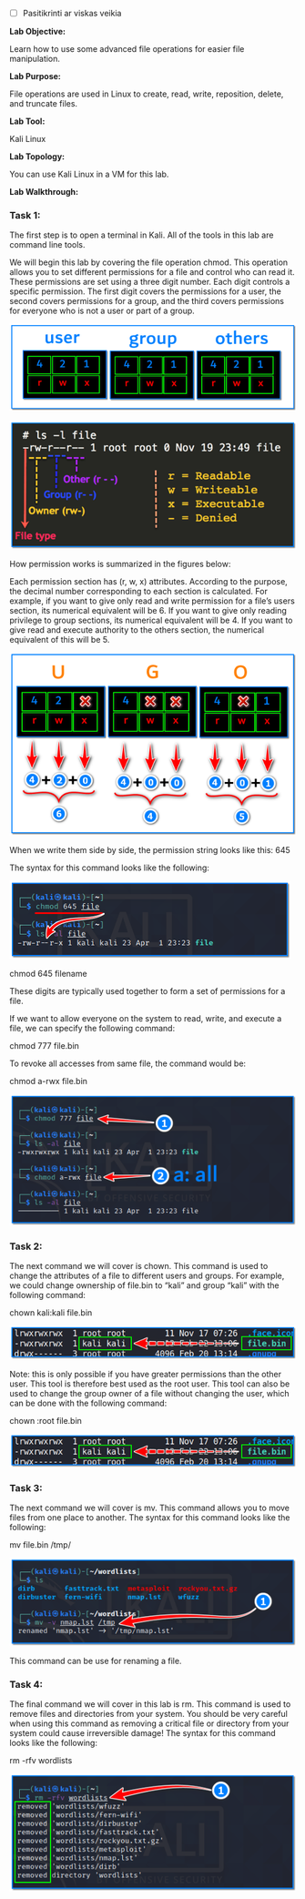 - [ ] Pasitikrinti ar viskas veikia

**Lab Objective:**

Learn how to use some advanced file operations for easier file manipulation.

**Lab Purpose:**

File operations are used in Linux to create, read, write, reposition, delete, and truncate files.

**Lab Tool:**

Kali Linux

**Lab Topology:**

You can use Kali Linux in a VM for this lab.

**Lab Walkthrough:**

### Task 1:

The first step is to open a terminal in Kali. All of the tools in this lab are command line tools.

We will begin this lab by covering the file operation chmod. This operation allows you to set different permissions for a file and control who can read it. These permissions are set using a three digit number. Each digit controls a specific permission. The first digit covers the permissions for a user, the second covers permissions for a group, and the third covers permissions for everyone who is not a user or part of a group.

![file permissions](attachements/file_permissions.png)

![permissions](attachements/permissions.png)

How permission works is summarized in the figures below:

Each permission section has (r, w, x) attributes. According to the purpose, the decimal number corresponding to each section is calculated. For example, if you want to give only read and write permission for a file’s users section, its numerical equivalent will be 6. If you want to give only reading privilege to group sections, its numerical equivalent will be 4. If you want to give read and execute authority to the others section, the numerical equivalent of this will be 5.

![file permissions](attachements/file_permissions-1.png)

When we write them side by side, the permission string looks like this: 645

The syntax for this command looks like the following:

![chmod](attachements/chmod.png)

chmod 645 filename

These digits are typically used together to form a set of permissions for a file.

If we want to allow everyone on the system to read, write, and execute a file, we can specify the following command:

chmod 777 file.bin

To revoke all accesses from same file, the command would be:

chmod a-rwx file.bin

![chmod](attachements/chmod-1.png)

### Task 2:

The next command we will cover is chown. This command is used to change the attributes of a file to different users and groups. For example, we could change ownership of file.bin to “kali” and group “kali” with the following command:

chown kali:kali file.bin

![kali](attachements/kali-5.png)

Note: this is only possible if you have greater permissions than the other user. This tool is therefore best used as the root user. This tool can also be used to change the group owner of a file without changing the user, which can be done with the following command:

chown :root file.bin

![kali](attachements/kali-5.png)

### Task 3:

The next command we will cover is mv. This command allows you to move files from one place to another. The syntax for this command looks like the following:

mv file.bin /tmp/

![mv file](attachements/mv_file.png)

This command can be use for renaming a file.

### Task 4:

The final command we will cover in this lab is rm. This command is used to remove files and directories from your system. You should be very careful when using this command as removing a critical file or directory from your system could cause irreversible damage! The syntax for this command looks like the following:

rm -rfv wordlists

![rm command](attachements/rm_command.png)